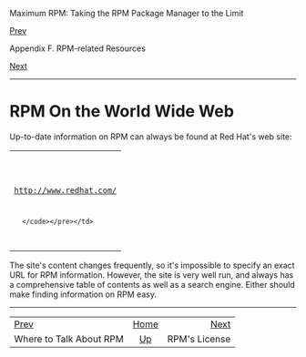 <div class="NAVHEADER">

Maximum RPM: Taking the RPM Package Manager to the Limit

</div>

[Prev](s1-rpm-resources-where-to-talk.html)

Appendix F. RPM-related Resources

[Next](s1-rpm-resources-license.html)

-----

<div class="sect1">

# <span id="s1-rpm-resources-www-resources">RPM On the World Wide Web</span>

Up-to-date information on RPM can always be found at Red Hat's web site:

<table>
<colgroup>
<col style="width: 100%" />
</colgroup>
<tbody>
<tr class="odd">
<td><pre class="screen"><code>http://www.redhat.com/

      </code></pre></td>
</tr>
</tbody>
</table>

The site's content changes frequently, so it's impossible to specify an
exact URL for RPM information. However, the site is very well run, and
always has a comprehensive table of contents as well as a search engine.
Either should make finding information on RPM easy.

</div>

<div class="NAVFOOTER">

-----

|                                             |                             |                                       |
| :------------------------------------------ | :-------------------------: | ------------------------------------: |
| [Prev](s1-rpm-resources-where-to-talk.html) |     [Home](index.html)      | [Next](s1-rpm-resources-license.html) |
| Where to Talk About RPM                     | [Up](ch-rpm-resources.html) |                         RPM's License |

</div>
